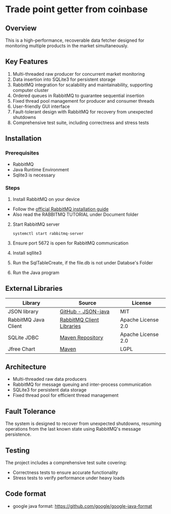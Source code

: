 # Trade point getter from coinbase

## Overview
This is a high-performance, recoverable data fetcher designed for monitoring multiple products in the market simultaneously.

## Key Features
1. Multi-threaded raw producer for concurrent market monitoring
2. Data insertion into SQLite3 for persistent storage
3. RabbitMQ integration for scalability and maintainability, supporting computer cluster
4. Ordered queues in RabbitMQ to guarantee sequential insertion
5. Fixed thread pool management for producer and consumer threads
6. User-friendly GUI interface
7. Fault-tolerant design with RabbitMQ for recovery from unexpected shutdowns
8. Comprehensive test suite, including correctness and stress tests

## Installation

### Prerequisites
- RabbitMQ
- Java Runtime Environment
- Sqlite3 is necessary

### Steps
1. Install RabbitMQ on your device
  - Follow the [official RabbitMQ installation guide](https://www.rabbitmq.com/docs/install-debian)
  - Also read the RABBITMQ TUTORIAL under Document folder

2. Start RabbitMQ server
   ```
   systemctl start rabbitmq-server
   ```

3. Ensure port 5672 is open for RabbitMQ communication

4. Install sqllite3

5. Run the SqlTableCreate, if the file.db is not under Databse's Folder

7. Run the Java program

## External Libraries

| Library              | Source                                                                             | License            |
|----------------------|------------------------------------------------------------------------------------|--------------------|
| JSON library         | [GitHub - JSON-java](https://github.com/stleary/JSON-java)                         | MIT                |
| RabbitMQ Java Client | [RabbitMQ Client Libraries](https://www.rabbitmq.com/client-libraries/java-client) | Apache License 2.0 |
| SQLite JDBC          | [Maven Repository](https://mvnrepository.com/artifact/org.xerial/sqlite-jdbc)      | Apache License 2.0 |
| Jfree  Chart         | [Maven](https://mvnrepository.com/artifact/jfree/jfreechart/1.0.13)                 | LGPL               |

## Architecture
- Multi-threaded raw data producers
- RabbitMQ for message queuing and inter-process communication
- SQLite3 for persistent data storage
- Fixed thread pool for efficient thread management

## Fault Tolerance
The system is designed to recover from unexpected shutdowns, resuming operations from the last known state using RabbitMQ's message persistence.

## Testing
The project includes a comprehensive test suite covering:
- Correctness tests to ensure accurate functionality
- Stress tests to verify performance under heavy loads
## Code format
* google java format: https://github.com/google/google-java-format
